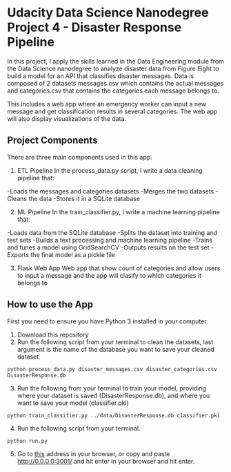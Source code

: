 # Udacity Data Science Nanodegree Project 4 - Disaster Response Pipeline

In this project, I apply the skills learned in the Data Engineering module from the Data Science nanodegree to analyze disaster data from Figure Eight to build a model for an API that classifies disaster messages. Data is composed of 2 datasets messages.csv which contains the actual messages and categories.csv that contains the categories each message belongs to.

This includes a web app where an emergency worker can input a new message and get classification results in several categories. The web app will also display visualizations of the data.

## Project Components
There are three main components used in this app.

1. ETL Pipeline
In the process_data.py script, I write a data cleaning pipeline that:

-Loads the messages and categories datasets
-Merges the two datasets
-Cleans the data
-Stores it in a SQLite database

2. ML Pipeline
In the train_classifier.py, I write a machine learning pipeline that:

-Loads data from the SQLite database
-Splits the dataset into training and test sets
-Builds a text processing and machine learning pipeline
-Trains and tunes a model using GridSearchCV
-Outputs results on the test set
-Exports the final model as a pickle file

3. Flask Web App
Web app that show count of categories and allow users to input a message and the app will clasify to which categories it belongs to

## How to use the App

First you need to ensure you have Python 3 installed in your computer

1. Download this repository
2. Run the following script from your terminal to clean the datasets, last argument is the name of the database you want to save your cleaned dataset.
```
python process_data.py disaster_messages.csv disaster_categories.csv DisasterResponse.db
```

3. Run the following from your terminal to train your model, providing where your dataset is saved (DisasterResponse.db), and where you want to save your model (classifier.pkl)

```
python train_classifier.py ../data/DisasterResponse.db classifier.pkl
```

4. Run the following script from your terminal.
```
python run.py
```
5. Go to [this](http://0.0.0.0:3001/) address in your browser, or copy and paste http://0.0.0.0:3001/ and hit enter in your browser and hit enter.

